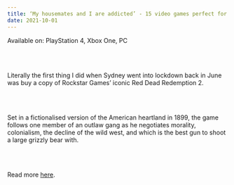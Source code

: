 ```yaml
---
title: ‘My housemates and I are addicted’ - 15 video games perfect for lockdown brain
date: 2021-10-01
---
```


<p>Available on: PlayStation 4, Xbox One, PC</p><br><br>

<p>Literally the first thing I did when Sydney went into lockdown back in June was buy a copy of Rockstar Games’ iconic Red Dead Redemption 2.</p><br><br>

<p>Set in a fictionalised version of the American heartland in 1899, the game follows one member of an outlaw gang as he negotiates morality, colonialism, the decline of the wild west, and which is the best gun to shoot a large grizzly bear with.</p><br><br>

<p>Read more <a href="https://www.theguardian.com/games/2021/oct/02/15-video-games">here</a>.</p>